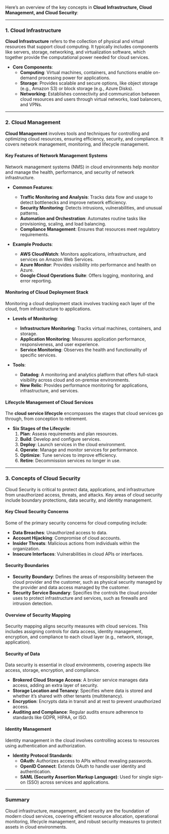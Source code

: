 Here’s an overview of the key concepts in **Cloud Infrastructure, Cloud Management, and Cloud Security**:

---

### 1. Cloud Infrastructure

**Cloud Infrastructure** refers to the collection of physical and virtual resources that support cloud computing. It typically includes components like servers, storage, networking, and virtualization software, which together provide the computational power needed for cloud services.

- **Core Components**:
  - **Computing**: Virtual machines, containers, and functions enable on-demand processing power for applications.
  - **Storage**: Provides scalable and secure options, like object storage (e.g., Amazon S3) or block storage (e.g., Azure Disks).
  - **Networking**: Establishes connectivity and communication between cloud resources and users through virtual networks, load balancers, and VPNs.

---

### 2. Cloud Management

**Cloud Management** involves tools and techniques for controlling and optimizing cloud resources, ensuring efficiency, security, and compliance. It covers network management, monitoring, and lifecycle management.

#### Key Features of Network Management Systems
Network management systems (NMS) in cloud environments help monitor and manage the health, performance, and security of network infrastructure.

- **Common Features**:
  - **Traffic Monitoring and Analysis**: Tracks data flow and usage to detect bottlenecks and improve network efficiency.
  - **Security Monitoring**: Detects intrusions, vulnerabilities, and unusual patterns.
  - **Automation and Orchestration**: Automates routine tasks like provisioning, scaling, and load balancing.
  - **Compliance Management**: Ensures that resources meet regulatory requirements.

- **Example Products**:
  - **AWS CloudWatch**: Monitors applications, infrastructure, and services on Amazon Web Services.
  - **Azure Monitor**: Provides visibility into performance and health on Azure.
  - **Google Cloud Operations Suite**: Offers logging, monitoring, and error reporting.

#### Monitoring of Cloud Deployment Stack
Monitoring a cloud deployment stack involves tracking each layer of the cloud, from infrastructure to applications.

- **Levels of Monitoring**:
  - **Infrastructure Monitoring**: Tracks virtual machines, containers, and storage.
  - **Application Monitoring**: Measures application performance, responsiveness, and user experience.
  - **Service Monitoring**: Observes the health and functionality of specific services.

- **Tools**:
  - **Datadog**: A monitoring and analytics platform that offers full-stack visibility across cloud and on-premise environments.
  - **New Relic**: Provides performance monitoring for applications, infrastructure, and services.

#### Lifecycle Management of Cloud Services
The **cloud service lifecycle** encompasses the stages that cloud services go through, from conception to retirement.

- **Six Stages of the Lifecycle**:
  1. **Plan**: Assess requirements and plan resources.
  2. **Build**: Develop and configure services.
  3. **Deploy**: Launch services in the cloud environment.
  4. **Operate**: Manage and monitor services for performance.
  5. **Optimize**: Tune services to improve efficiency.
  6. **Retire**: Decommission services no longer in use.

---

### 3. Concepts of Cloud Security

Cloud Security is critical to protect data, applications, and infrastructure from unauthorized access, threats, and attacks. Key areas of cloud security include boundary protections, data security, and identity management.

#### Key Cloud Security Concerns
Some of the primary security concerns for cloud computing include:

- **Data Breaches**: Unauthorized access to data.
- **Account Hijacking**: Compromise of cloud accounts.
- **Insider Threats**: Malicious actions from individuals within the organization.
- **Insecure Interfaces**: Vulnerabilities in cloud APIs or interfaces.

#### Security Boundaries
- **Security Boundary**: Defines the areas of responsibility between the cloud provider and the customer, such as physical security managed by the provider and data access managed by the customer.
- **Security Service Boundary**: Specifies the controls the cloud provider uses to protect infrastructure and services, such as firewalls and intrusion detection.

#### Overview of Security Mapping
Security mapping aligns security measures with cloud services. This includes assigning controls for data access, identity management, encryption, and compliance to each cloud layer (e.g., network, storage, application).

#### Security of Data
Data security is essential in cloud environments, covering aspects like access, storage, encryption, and compliance.

- **Brokered Cloud Storage Access**: A broker service manages data access, adding an extra layer of security.
- **Storage Location and Tenancy**: Specifies where data is stored and whether it’s shared with other tenants (multitenancy).
- **Encryption**: Encrypts data in transit and at rest to prevent unauthorized access.
- **Auditing and Compliance**: Regular audits ensure adherence to standards like GDPR, HIPAA, or ISO.

#### Identity Management
Identity management in the cloud involves controlling access to resources using authentication and authorization.

- **Identity Protocol Standards**:
  - **OAuth**: Authorizes access to APIs without revealing passwords.
  - **OpenID Connect**: Extends OAuth to handle user identity and authentication.
  - **SAML (Security Assertion Markup Language)**: Used for single sign-on (SSO) across services and applications.

---

### Summary
Cloud infrastructure, management, and security are the foundation of modern cloud services, covering efficient resource allocation, operational monitoring, lifecycle management, and robust security measures to protect assets in cloud environments.